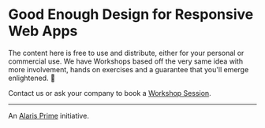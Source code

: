 # Good Enough Design for Responsive Web Apps

The content here is free to use and distribute, either for your personal or commercial use. We have Workshops based off the very same idea with more involvement, hands on exercises and a guarantee that you'll emerge enlightened. 🙂

Contact us or ask your company to book a [Workshop Session](https://alarisprime.com/workshops/).

---

An [Alaris Prime](https://alarisprime.com/) initiative.
